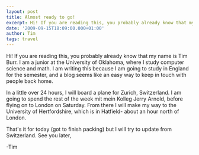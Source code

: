 ```yaml
---
layout: post
title: Almost ready to go!
excerpt: Hi! If you are reading this, you probably already know that my name is Tim Burr. I am a junior at the University of Oklahoma, where I study computer science and math. I am writing this because I am going to study in England for the semester, and a blog seems like an easy way to keep in touch with people back home.
date: '2009-09-15T18:09:00.000+01:00'
author: Tim
tags: travel
---
```


Hi! If you are reading this, you probably already know that my name is Tim Burr. I am a junior at the University of Oklahoma, where I study computer science and math. I am writing this because I am going to study in England for the semester, and a blog seems like an easy way to keep in touch with people back home.

In a little over 24 hours, I will board a plane for Zurich, Switzerland. I am going to spend the rest of the week mit mein Kolleg Jerry Arnold, before flying on to London on Saturday. From there I will make my way to the University of Hertfordshire, which is in Hatfield- about an hour north of London.

That's it for today (got to finish packing) but I will try to update from Switzerland. See you later,

-Tim
